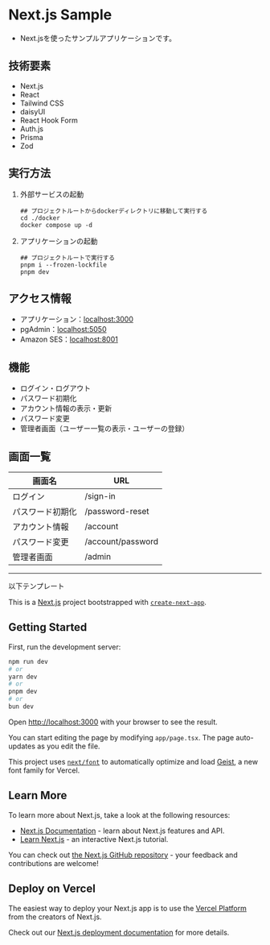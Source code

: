 # Next.js Sample

- Next.jsを使ったサンプルアプリケーションです。

## 技術要素

- Next.js
- React
- Tailwind CSS
- daisyUI
- React Hook Form
- Auth.js
- Prisma
- Zod

## 実行方法

1. 外部サービスの起動
   ```
   ## プロジェクトルートからdockerディレクトリに移動して実行する
   cd ./docker
   docker compose up -d
   ```

2. アプリケーションの起動
   ```
   ## プロジェクトルートで実行する
   pnpm i --frozen-lockfile
   pnpm dev
   ```

## アクセス情報

- アプリケーション：[localhost:3000](http://localhost:3000/)
- pgAdmin：[localhost:5050](http://localhost:5050/)
- Amazon SES：[localhost:8001](http://localhost:8005/)

## 機能

- ログイン・ログアウト
- パスワード初期化
- アカウント情報の表示・更新
- パスワード変更
- 管理者画面（ユーザー一覧の表示・ユーザーの登録）

## 画面一覧

| 画面名           | URL               |
| ---------------- | ----------------- |
| ログイン         | /sign-in          |
| パスワード初期化 | /password-reset   |
| アカウント情報   | /account          |
| パスワード変更   | /account/password |
| 管理者画面       | /admin            |

---
以下テンプレート


This is a [Next.js](https://nextjs.org) project bootstrapped with [`create-next-app`](https://nextjs.org/docs/app/api-reference/cli/create-next-app).

## Getting Started

First, run the development server:

```bash
npm run dev
# or
yarn dev
# or
pnpm dev
# or
bun dev
```

Open [http://localhost:3000](http://localhost:3000) with your browser to see the result.

You can start editing the page by modifying `app/page.tsx`. The page auto-updates as you edit the file.

This project uses [`next/font`](https://nextjs.org/docs/app/building-your-application/optimizing/fonts) to automatically optimize and load [Geist](https://vercel.com/font), a new font family for Vercel.

## Learn More

To learn more about Next.js, take a look at the following resources:

- [Next.js Documentation](https://nextjs.org/docs) - learn about Next.js features and API.
- [Learn Next.js](https://nextjs.org/learn) - an interactive Next.js tutorial.

You can check out [the Next.js GitHub repository](https://github.com/vercel/next.js) - your feedback and contributions are welcome!

## Deploy on Vercel

The easiest way to deploy your Next.js app is to use the [Vercel Platform](https://vercel.com/new?utm_medium=default-template&filter=next.js&utm_source=create-next-app&utm_campaign=create-next-app-readme) from the creators of Next.js.

Check out our [Next.js deployment documentation](https://nextjs.org/docs/app/building-your-application/deploying) for more details.
